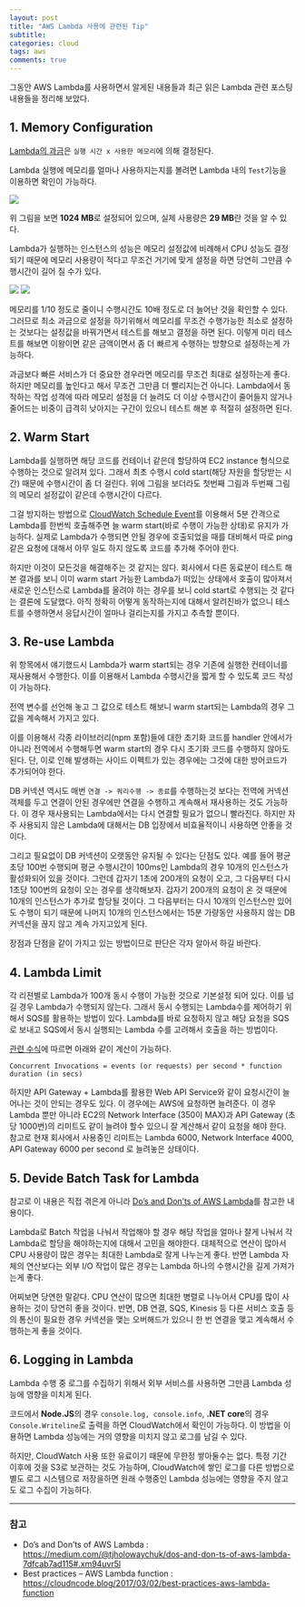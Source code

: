 ```yaml
---
layout: post
title: "AWS Lambda 사용에 관련된 Tip"
subtitle:  
categories: cloud
tags: aws
comments: true
---
```


그동안 AWS Lambda를 사용하면서 알게된 내용들과 최근 읽은 Lambda 관련 포스팅 내용들을 정리해 보았다.

## 1. Memory Configuration

[Lambda의 과금](https://aws.amazon.com/lambda/pricing)은 `실행 시간 x 사용한 메모리`에 의해 결정된다.

Lambda 실행에 메모리를 얼마나 사용하지는지를 볼려면 Lambda 내의 `Test`기능을 이용하면 확인이 가능하다.

<img src="https://github.com/DevStarSJ/Study/raw/master/Blog/Cloud/AWS/Lambda/images/Lambda.Tips.01.01.png?raw=true">

위 그림을 보면 **1024 MB**로 설정되어 있으며, 실제 사용량은 **29 MB**란 것을 알 수 있다.

Lambda가 실행하는 인스턴스의 성능은 메모리 설정값에 비례해서 CPU 성능도 결정되기 때문에 메모리 사용량이 적다고 무조건 거기에 맞게 설정을 하면 당연히 그만큼 수행시간이 길어 질 수가 있다.

<img src="https://github.com/DevStarSJ/Study/raw/master/Blog/Cloud/AWS/Lambda/images/Lambda.Tips.01.02.png?raw=true">
<img src="https://github.com/DevStarSJ/Study/raw/master/Blog/Cloud/AWS/Lambda/images/Lambda.Tips.01.03.png?raw=true">

메모리를 1/10 정도로 줄이니 수행시간도 10배 정도로 더 늘어난 것을 확인할 수 있다.
그러므로 최소 과금으로 설정을 하기위해서 메모리를 무조건 수행가능한 최소로 설정하는 것보다는 설정값을 바꿔가면서 테스트를 해보고 결정을 하면 된다.
이렇게 미리 테스트를 해보면 이왕이면 같은 금액이면서 좀 더 빠르게 수행하는 방향으로 설정하는게 가능하다.

과금보다 빠른 서비스가 더 중요한 경우라면 메모리를 무조건 최대로 설정하는게 좋다.
하지만 메모리를 높인다고 해서 무조건 그만큼 더 빨리지는건 아니다. Lambda에서 동작하는 작업 성격에 따라 메모리 설정을 더 늘려도 더 이상 수행시간이 줄어들지 않거나 줄어드는 비중이 급격히 낮아지는 구간이 있으니 테스트 해본 후 적절히 설정하면 된다.

## 2. Warm Start

Lambda를 실행하면 해당 코드를 컨테이너 같은데 할당하여 EC2 instance 형식으로 수행하는 것으로 알려져 있다.
그래서 최초 수행시 cold start(해당 자원을 할당받는 시간) 때문에 수행시간이 좀 더 걸린다.
위에 그림을 보더라도 첫번째 그림과 두번째 그림의 메모리 설정값이 같은데 수행시간이 다르다.


그걸 방지하는 방법으로 [CloudWatch Schedule Event](http://docs.aws.amazon.com/ko_kr/AmazonCloudWatch/latest/events/ScheduledEvents.html)를 이용해서 5분 간격으로 Lambda를 한번씩 호출해주면 늘 warm start(바로 수행이 가능한 상태)로 유지가 가능하다.
실제로 Lambda가 수행되면 안될 경우에 호출되었을 때를 대비해서 따로 ping 같은 요청에 대해서 아무 일도 하지 않도록 코드를 추가해 주어야 한다.

하지만 이것이 모든것을 해결해주는 것 같지는 않다.
회사에서 다른 동료분이 테스트 해본 결과를 보니 이미 warm start 가능한 Lambda가 떠있는 상태에서 호출이 많아져서 새로운 인스턴스로 Lambda를 올려야 하는 경우를 보니 cold start로 수행되는 것 같다는 결론에 도달했다.
아직 정확히 어떻게 동작하는지에 대해서 알려진바가 없으니 테스트를 수행하면서 응답시간이 얼마나 걸리는지를 가지고 추측할 뿐이다.


## 3. Re-use Lambda

위 항목에서 얘기했드시 Lambda가 warm start되는 경우 기존에 실행한 컨테이너를 재사용해서 수행한다.
이를 이용해서 Lambda 수행시간을 짧게 할 수 있도록 코드 작성이 가능하다.

전역 변수를 선언해 놓고 그 값으로 테스트 해보니 warm start되는 Lambda의 경우 그 값을 계속해서 가지고 있다.

이를 이용해서 각종 라이브러리(npm 포함)들에 대한 초기화 코드를 handler 안에서가 아니라 전역에서 수행해두면 warm start의 경우 다시 초기화 코드를 수행하지 않아도 된다. 단, 이로 인해 발생하는 사이드 이펙트가 있는 경우에는 그것에 대한 방어코드가 추가되어야 한다.

DB 커넥션 역시도 매번 `연결 -> 쿼리수행 -> 종료`를 수행하는것 보다는 전역에 커넥션 객체를 두고 연결이 안된 경우에만 연결을 수행하고 계속해서 재사용하는 것도 가능하다.
이 경우 재사용되는 Lambda에서는 다시 연결할 필요가 없으니 빨라진다.
하지만 자주 사용되지 않은 Lambda에 대해서는 DB 입장에서 비효율적이니 사용하면 안좋을 것이다.

그리고 필요없이 DB 커넥션이 오랫동안 유지될 수 있다는 단점도 있다.
예를 들어 평균 초당 100번 수행되며 평균 수행시간이 100ms인 Lambda의 경우 10개의 인스턴스가 활성화되어 있을 것이다.
그런데 갑자기 1초에 200개의 요청이 오고, 그 다음부터 다시 1초당 100번의 요청이 오는 경우를 생각해보자.
갑자기 200개의 요청이 온 것 때문에 10개의 인스턴스가 추가로 할당될 것이다. 그 다음부터는 다시 10개의 인스턴스만 있어도 수행이 되기 때문에 나머지 10개의 인스턴스에서는 15분 가량동안 사용하지 않는 DB 커넥션을 끊지 않고 계속 가지고있게 된다.

장점과 단점을 같이 가지고 있는 방법이므로 판단은 각자 알아서 하길 바란다. 

## 4. Lambda Limit

각 리젼별로 Lambda가 100개 동시 수행이 가능한 것으로 기본설정 되어 있다.
이를 넘길 경우 Lambda가 수행되지 않는다.
그래서 동시 수행되는 Lambda수를 제어하기 위해서 SQS를 활용하는 방법이 있다.
Lambda를 바로 요청하지 않고 해당 요청을 SQS로 보내고 SQS에서 동시 실행되는 Lambda 수를 고려해서 호출을 하는 방법이다.

[관련 수식](http://docs.aws.amazon.com/ko_kr/lambda/latest/dg/concurrent-executions.html)에 따르면 아래와 같이 계산이 가능하다.

```
Concurrent Invocations = events (or requests) per second * function duration (in secs)
```

하지만 API Gateway + Lambda를 활용한 Web API Service와 같이 요청시간이 늘어나는 것이 안되는 경우도 있다.
이 경우에는 AWS에 요청하면 늘려준다.
이 경우 Lambda 뿐만 아니라 EC2의 Network Interface (350이 MAX)과 API Gateway (초당 1000번)의 리미트도 같이 늘려야 할수 있으니 잘 계산해서 같이 요청을 해야 한다.
참고로 현재 회사에서 사용중인 리미트는 Lambda 6000, Network Interface 4000, API Gateway 6000 per second 로 늘려놓은 상태이다. 

## 5. Devide Batch Task for Lambda

참고로 이 내용은 직접 겪은게 아니라 [Do’s and Don’ts of AWS Lambda](https://medium.com/@tjholowaychuk/dos-and-don-ts-of-aws-lambda-7dfcab7ad115#.xm94uvr5l)를 참고한 내용이다.

Lambda로 Batch 작업을 나눠서 작업해야 할 경우 해당 작업을 얼마나 잘게 나눠서 각 Lambda로 할당을 해야하는지에 대해서 고민을 해야한다.
대체적으로 연산이 많아서 CPU 사용량이 많은 경우는 최대한 Lambda로 잘게 나누는게 좋다.
반면 Lambda 자체의 연산보다는 외부 I/O 작업이 많은 경우는 Lambda 하나의 수행시간을 길게 가져가는게 좋다.

어찌보면 당연한 말같다.
CPU 연산이 많으면 최대한 병렬로 나누어서 CPU를 많이 사용하는 것이 당연히 좋을 것이다.
반면, DB 연결, SQS, Kinesis 등 다른 서비스 호출 등의 통신이 필요한 경우 커넥션을 맺는 오버해드가 있으니 한 번 연결을 맺고 계속해서 수행하는게 좋을 것이다.

## 6. Logging in Lambda

Lambda 수행 중 로그를 수집하기 위해서 외부 서비스를 사용하면 그만큼 Lambda 성능에 영향을 미치게 된다.

코드에서 **Node.JS**의 경우 `console.log, console.info`, **.NET core**의 경우 ` Console.Writeline`로 출력을 하면 CloudWatch에서 확인이 가능하다.
이 방법을 이용하면 Lambda 성능에는 거의 영향을 미치지 않고 로그를 남길 수 있다.

하지만, CloudWatch 사용 또한 유료이기 때문에 무한정 쌓아둘수는 없다. 특정 기간 이후에 것을 S3로 보관하는 것도 가능하며, CloudWatch에 쌓인 로그를 다른 방법으로 별도 로그 시스템으로 저장을하면 원래 수행중인 Lambda 성능에는 영향을 주지 않고도 로그 수집이 가능하다.

-----------

### 참고
- Do’s and Don’ts of AWS Lambda : <https://medium.com/@tjholowaychuk/dos-and-don-ts-of-aws-lambda-7dfcab7ad115#.xm94uvr5l>
- Best practices – AWS Lambda function : <https://cloudncode.blog/2017/03/02/best-practices-aws-lambda-function>


